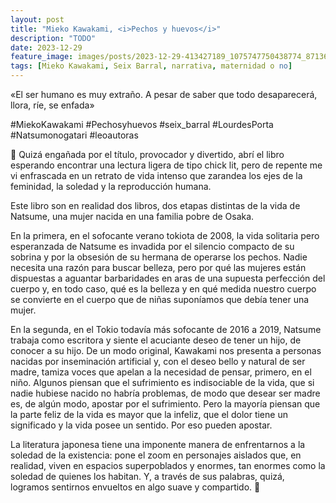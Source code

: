 ```yaml
---
layout: post
title: "Mieko Kawakami, <i>Pechos y huevos</i>"
description: "TODO"
date: 2023-12-29
feature_image: images/posts/2023-12-29-413427189_1075747750438774_8713623484105272795_n_18030129421759743.heic
tags: [Mieko Kawakami, Seix Barral, narrativa, maternidad o no]
---
```


«El ser humano es muy extraño. A pesar de saber que todo desaparecerá, llora, ríe, se enfada»
<!--more-->

#MiekoKawakami #Pechosyhuevos #seix_barral #LourdesPorta #Natsumonogatari #leoautoras

🥚 Quizá engañada por el título, provocador y divertido, abrí el libro esperando encontrar una lectura ligera de tipo chick lit, pero de repente me vi enfrascada en un retrato de vida intenso que zarandea los ejes de la feminidad, la soledad y la reproducción humana.

Este libro son en realidad dos libros, dos etapas distintas de la vida de Natsume, una mujer nacida en una familia pobre de Osaka. 

En la primera, en el sofocante verano tokiota de 2008, la vida solitaria pero esperanzada de Natsume es invadida por el silencio compacto de su sobrina y por la obsesión de su hermana de operarse los pechos. Nadie necesita una razón para buscar belleza, pero por qué las mujeres están dispuestas a aguantar barbaridades en aras de una supuesta perfección del cuerpo y, en todo caso, qué es la belleza y en qué medida nuestro cuerpo se convierte en el cuerpo que de niñas suponíamos que debía tener una mujer.

En la segunda, en el Tokio todavía más sofocante de 2016 a 2019, Natsume trabaja como escritora y siente el acuciante deseo de tener un hijo, de conocer a su hijo. De un modo original, Kawakami nos presenta a personas nacidas por inseminación artificial y, con el deseo bello y natural de ser madre, tamiza voces que apelan a la necesidad de pensar, primero, en el niño. Algunos piensan que el sufrimiento es indisociable de la vida, que si nadie hubiese nacido no habría problemas, de modo que desear ser madre es, de algún modo, apostar por el sufrimiento. Pero la mayoría piensan que la parte feliz de la vida es mayor que la infeliz, que el dolor tiene un significado y la vida posee un sentido. Por eso pueden apostar.

La literatura japonesa tiene una imponente manera de enfrentarnos a la soledad de la existencia: pone el zoom en personajes aislados que, en realidad, viven en espacios superpoblados y enormes, tan enormes como la soledad de quienes los habitan. Y, a través de sus palabras, quizá, logramos sentirnos envueltos en algo suave y compartido. 🥚
